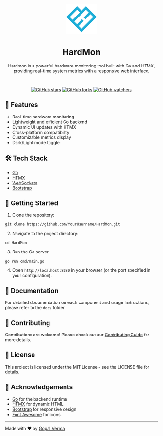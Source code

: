 <div align="center">

<div align="center">
  <img src="https://github.com/GopalVerma1303/HardMon/blob/872c5967d7568b56ce4288eb4bc74f87432425f7/hm.png" alt="AutoForge Logo" height="100">
</div>

# HardMon

Hardmon is a powerful hardware monitoring tool built with Go and HTMX, providing real-time system metrics with a responsive web interface.

<br />

[![GitHub stars](https://img.shields.io/github/stars/GopalVerma1303/HardMon.svg?style=social&label=Star)](https://github.com/GopalVerma1303/HardMon)
[![GitHub forks](https://img.shields.io/github/forks/GopalVerma1303/HardMon.svg?style=social&label=Fork)](https://github.com/GopalVerma1303/HardMon/fork)
[![GitHub watchers](https://img.shields.io/github/watchers/GopalVerma1303/HardMon.svg?style=social&label=Watch)](https://github.com/GopalVerma1303/HardMon)

</div>

## 🚀 Features

- Real-time hardware monitoring
- Lightweight and efficient Go backend
- Dynamic UI updates with HTMX
- Cross-platform compatibility
- Customizable metrics display
- Dark/Light mode toggle

## 🛠️ Tech Stack

- [Go](https://golang.org/)
- [HTMX](https://htmx.org/)
- [WebSockets](https://developer.mozilla.org/en-US/docs/Web/API/WebSockets_API)
- [Bootstrap](https://getbootstrap.com/)

## 🚀 Getting Started

1. Clone the repository:
```
git clone https://github.com/YourUsername/HardMon.git
```

2. Navigate to the project directory:
```
cd HardMon
```

3. Run the Go server:
```
go run cmd/main.go
```

4. Open `http://localhost:8080` in your browser (or the port specified in your configuration).

## 📝 Documentation

For detailed documentation on each component and usage instructions, please refer to the `docs` folder.

## 🤝 Contributing

Contributions are welcome! Please check out our [Contributing Guide](CONTRIBUTING.md) for more details.

## 📄 License

This project is licensed under the MIT License - see the [LICENSE](LICENSE) file for details.

## 🙏 Acknowledgements

- [Go](https://golang.org/) for the backend runtime
- [HTMX](https://htmx.org/) for dynamic HTML
- [Bootstrap](https://getbootstrap.com/) for responsive design
- [Font Awesome](https://fontawesome.com/) for icons

---

Made with ❤️ by [Gopal Verma](https://github.com/GopalVerma1303)
